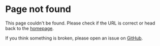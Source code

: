 # Page not found

This page couldn't be found. Please check if the URL is correct or head back to the [homepage](/).

If you think something is broken, please open an issue on [GitHub](https://github.com/safe-global/safe-docs/issues/new).
